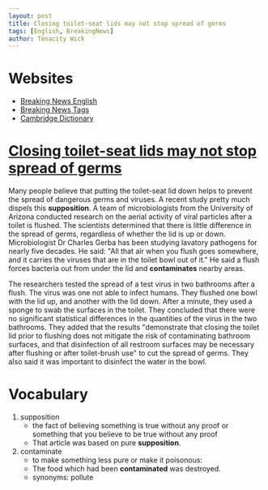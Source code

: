```yaml
---
layout: post
title: Closing toilet-seat lids may not stop spread of germs
tags: [English, BreakingNews]
author: Tenacity Wick
---
```


# Websites

- [Breaking News English](https://breakingnewsenglish.com/)
- [Breaking News Tags](https://zhouqiang19980220.github.io/tags/#books)
- [Cambridge Dictionary](https://dictionary.cambridge.org/)

# [Closing toilet-seat lids may not stop spread of germs](https://breakingnewsenglish.com/2401/240129-toilet-lids.html)

Many people believe that putting the toilet-seat lid down helps to prevent the spread of dangerous germs and viruses. A recent study pretty much dispels this **supposition**. A team of microbiologists from the University of Arizona conducted research on the aerial activity of viral particles after a toilet is flushed. The scientists determined that there is little difference in the spread of germs, regardless of whether the lid is up or down. Microbiologist Dr Charles Gerba has been studying lavatory pathogens for nearly five decades. He said: "All that air when you flush goes somewhere, and it carries the viruses that are in the toilet bowl out of it." He said a flush forces bacteria out from under the lid and **contaminates** nearby areas.

The researchers tested the spread of a test virus in two bathrooms after a flush. The virus was one not able to infect humans. They flushed one bowl with the lid up, and another with the lid down. After a minute, they used a sponge to swab the surfaces in the toilet. They concluded that there were no significant statistical differences in the quantities of the virus in the two bathrooms. They added that the results "demonstrate that closing the toilet lid prior to flushing does not mitigate the risk of contaminating bathroom surfaces, and that disinfection of all restroom surfaces may be necessary after flushing or after toilet-brush use" to cut the spread of germs. They also said it was important to disinfect the water in the bowl.

# Vocabulary

1. supposition
    - the fact of believing something is true without any proof or something that you believe to be true without any proof
    - That article was based on pure **supposition**.
2. contaminate
    - to make something less pure or make it poisonous:
    - The food which had been **contaminated** was destroyed.
    - synonyms: pollute
